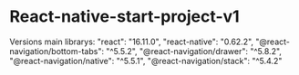 # React-native-start-project-v1
Versions main librarys:
  "react": "16.11.0",
  "react-native": "0.62.2",
  "@react-navigation/bottom-tabs": "^5.5.2",
  "@react-navigation/drawer": "^5.8.2",
  "@react-navigation/native": "^5.5.1",
  "@react-navigation/stack": "^5.4.2"
  
